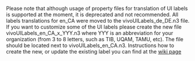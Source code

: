 Please note that although usage of property files for translation of UI labels is supported at the moment, 
it is deprecated and not recommended. All labels translations for en_CA were moved to the vivoUILabels_de_DE.n3 file. 
If you want to customize some of the UI labels please create the new file vivoUILabels_en_CA_x_YYY.n3 where YYY is an abbreviation
for your organization (from 3 to 8 letters, such as TIB, UQAM, TAMU, etc). The file should be located next to vivoUILabels_en_CA.n3.
Instructions how to create the new, or update the existing label you can find at the 
[wiki page](https://wiki.lyrasis.org/display/VIVO/VIVO+Technical+Documentation)